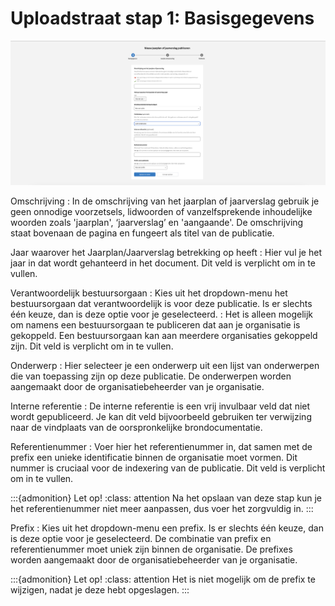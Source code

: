 # Uploadstraat stap 1: Basisgegevens

![Afbeelding toont de eerste stap van de uploadstraat van de balie waar alle basisgegevens van de publicatie worden ingevuld](img/jaarplan_jaarverslag_1.png)

Omschrijving
: In de omschrijving van het jaarplan of jaarverslag gebruik je geen onnodige voorzetsels, lidwoorden of vanzelfsprekende inhoudelijke
woorden zoals 'jaarplan', ‘jaarverslag’ en 'aangaande'. De omschrijving staat bovenaan de pagina en fungeert als titel van
de publicatie.

Jaar waarover het Jaarplan/Jaarverslag betrekking op heeft
: Hier vul je het jaar in dat wordt gehanteerd in het document. Dit veld is verplicht om in te vullen.

Verantwoordelijk bestuursorgaan
: Kies uit het dropdown-menu het bestuursorgaan dat verantwoordelijk is voor deze publicatie. Is er slechts één keuze, dan is
deze optie voor je geselecteerd.
: Het is alleen mogelijk om namens een bestuursorgaan te publiceren dat aan je organisatie is gekoppeld. Een bestuursorgaan kan
aan meerdere organisaties gekoppeld zijn. Dit veld is verplicht om in te vullen.

Onderwerp
: Hier selecteer je een onderwerp uit een lijst van onderwerpen die van toepassing zijn op deze publicatie. De onderwerpen worden
aangemaakt door de organisatiebeheerder van je organisatie.

Interne referentie
: De interne referentie is een vrij invulbaar veld dat niet wordt gepubliceerd. Je kan dit veld bijvoorbeeld gebruiken ter verwijzing
naar de vindplaats van de oorspronkelijke brondocumentatie.

Referentienummer
: Voer hier het referentienummer in, dat samen met de prefix een unieke identificatie binnen de organisatie moet vormen. Dit nummer
is cruciaal voor de indexering van de publicatie. Dit veld is verplicht om in te vullen.

:::{admonition} Let op!
:class: attention
Na het opslaan van deze stap kun je het referentienummer niet meer aanpassen, dus voer het zorgvuldig in.
:::

Prefix
: Kies uit het dropdown-menu een prefix. Is er slechts één keuze, dan is deze optie voor je geselecteerd. De combinatie van prefix
en referentienummer moet uniek zijn binnen de organisatie. De prefixes worden aangemaakt door de organisatiebeheerder van je organisatie.

:::{admonition} Let op!
:class: attention
Het is niet mogelijk om de prefix te wijzigen, nadat je deze hebt opgeslagen.
:::
